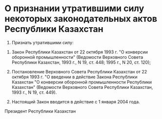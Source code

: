 # О признании утратившими силу некоторых законодательных актов Республики Казахстан

1. Признать утратившими силу:

1) Закон Республики Казахстан от 22 октября 1993 г. "О конверсии оборонной промышленности" (Ведомости Верховного Совета Республики Казахстан, 1993 г., N 19, ст. 448; 1995 г., N 20, ст. 120);

2) Постановление Верховного Совета Республики Казахстан от 22 октября 1993 г. "О введении в действие Закона Республики Казахстан "О конверсии оборонной промышленности Республики Казахстан" (Ведомости Верховного Совета Республики Казахстан, 1993 г., N 19, ст. 449).

2. Настоящий Закон вводится в действие с 1 января 2004 года.

Президент Республики Казахстан

